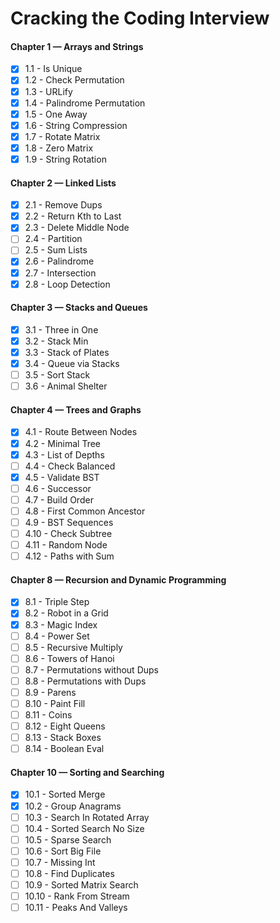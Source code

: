 # Cracking the Coding Interview

#### Chapter 1 — Arrays and Strings
- [X] 1.1 - Is Unique
- [X] 1.2 - Check Permutation
- [X] 1.3 - URLify
- [X] 1.4 - Palindrome Permutation
- [X] 1.5 - One Away
- [X] 1.6 - String Compression
- [X] 1.7 - Rotate Matrix
- [X] 1.8 - Zero Matrix
- [X] 1.9 - String Rotation

#### Chapter 2 — Linked Lists
- [X] 2.1 - Remove Dups
- [X] 2.2 - Return Kth to Last
- [X] 2.3 - Delete Middle Node
- [ ] 2.4 - Partition
- [ ] 2.5 - Sum Lists
- [X] 2.6 - Palindrome
- [X] 2.7 - Intersection
- [X] 2.8 - Loop Detection

#### Chapter 3 — Stacks and Queues
- [X] 3.1 - Three in One
- [X] 3.2 - Stack Min
- [X] 3.3 - Stack of Plates
- [X] 3.4 - Queue via Stacks
- [ ] 3.5 - Sort Stack
- [ ] 3.6 - Animal Shelter

#### Chapter 4 — Trees and Graphs
- [X] 4.1 - Route Between Nodes
- [X] 4.2 - Minimal Tree
- [X] 4.3 - List of Depths
- [ ] 4.4 - Check Balanced
- [X] 4.5 - Validate BST
- [ ] 4.6 - Successor
- [ ] 4.7 - Build Order
- [ ] 4.8 - First Common Ancestor
- [ ] 4.9 - BST Sequences
- [ ] 4.10 - Check Subtree
- [ ] 4.11 - Random Node
- [ ] 4.12 - Paths with Sum

#### Chapter 8 — Recursion and Dynamic Programming
- [X] 8.1 - Triple Step
- [X] 8.2 - Robot in a Grid
- [X] 8.3 - Magic Index
- [ ] 8.4 - Power Set
- [ ] 8.5 - Recursive Multiply
- [ ] 8.6 - Towers of Hanoi
- [ ] 8.7 - Permutations without Dups
- [ ] 8.8 - Permutations with Dups
- [ ] 8.9 - Parens
- [ ] 8.10 - Paint Fill
- [ ] 8.11 - Coins
- [ ] 8.12 - Eight Queens
- [ ] 8.13 - Stack Boxes
- [ ] 8.14 - Boolean Eval

#### Chapter 10 — Sorting and Searching
- [X] 10.1 - Sorted Merge
- [X] 10.2 - Group Anagrams
- [ ] 10.3 - Search In Rotated Array
- [ ] 10.4 - Sorted Search No Size
- [ ] 10.5 - Sparse Search
- [ ] 10.6 - Sort Big File
- [ ] 10.7 - Missing Int
- [ ] 10.8 - Find Duplicates
- [ ] 10.9 - Sorted Matrix Search
- [ ] 10.10 - Rank From Stream
- [ ] 10.11 - Peaks And Valleys
